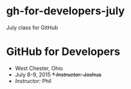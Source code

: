 # gh-for-developers-july
July class for GitHub
# GitHub for Developers
* West Chester, Ohio
* July 8-9, 2015
~~* *Instructor:* Joshua~~
* *Instructor:* Phil
